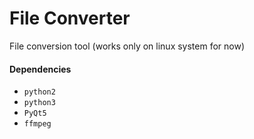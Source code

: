 # File Converter
File conversion tool
​(works only on linux system for now)

#### Dependencies

* `python2`
* `python3`
* `PyQt5`
* `ffmpeg`
